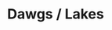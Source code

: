---
ee_id_thing: '4347'
site: '1'
type: '2'
inv_num: 2016-035
url: 2016-035-dawgs-lakes
title: Dawgs / Lakes
year: '2016'
display_year: '2016'
medium: 1920x1080 H.264/MPEG-4 Part 10 looped digital file (from 11 lossless TIFS),
  media player, 65–75” flatscreen, armature, various cables
dims: Dimensions variable
pitch: ''
ps: ''
live_url: ''
related: ''
youtube: ''
related_code: ''
imgs: dawgs-lakes-2016-035-full-database-JH.jpg
subheading: ''
download: ''
add_credit: ''
commission: ''
layout: things-i-made
---